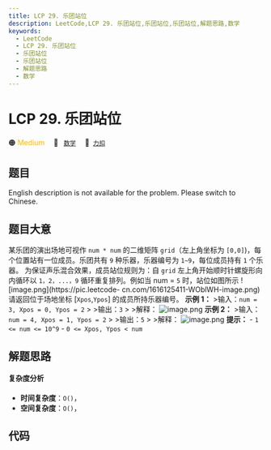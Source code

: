 ```yaml
---
title: LCP 29. 乐团站位
description: LeetCode,LCP 29. 乐团站位,乐团站位,乐团站位,解题思路,数学
keywords:
  - LeetCode
  - LCP 29. 乐团站位
  - 乐团站位
  - 乐团站位
  - 解题思路
  - 数学
---
```


# LCP 29. 乐团站位

🟠 <font color=#ffb800>Medium</font>&emsp; 🔖&ensp; [`数学`](/tag/math.md)&emsp; 🔗&ensp;[`力扣`](https://leetcode.cn/problems/SNJvJP)

## 题目

English description is not available for the problem. Please switch to
Chinese.


## 题目大意

某乐团的演出场地可视作 `num * num` 的二维矩阵 `grid`（左上角坐标为 `[0,0]`)，每个位置站有一位成员。乐团共有 `9`
种乐器，乐器编号为 `1~9`，每位成员持有 `1` 个乐器。 为保证声乐混合效果，成员站位规则为：自 `grid` 左上角开始顺时针螺旋形向内循环以
`1，2，...，9` 循环重复排列。例如当 num = `5` 时，站位如图所示 ![image.png](https://pic.leetcode-
cn.com/1616125411-WOblWH-image.png) 请返回位于场地坐标 [`Xpos`,`Ypos`] 的成员所持乐器编号。 **示例
1：** >输入：`num = 3, Xpos = 0, Ypos = 2` > >输出：`3` > >解释：
![image.png](https://pic.leetcode-cn.com/1616125437-WUOwsu-image.png) **示例
2：** >输入：`num = 4, Xpos = 1, Ypos = 2` > >输出：`5` > >解释：
![image.png](https://pic.leetcode-cn.com/1616125453-IIDpxg-image.png) **提示：**
\- `1 <= num <= 10^9` \- `0 <= Xpos, Ypos < num`


## 解题思路

#### 复杂度分析

- **时间复杂度**：`O()`，
- **空间复杂度**：`O()`，

## 代码

```javascript

```